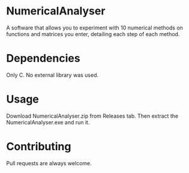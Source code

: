 # NumericalAnalyser
A software that allows you to experiment with 10 numerical methods on functions and matrices you enter, detailing each step of each method.

# Dependencies
Only C. No external library was used.

# Usage
Download NumericalAnalyser.zip from Releases tab. Then extract the NumericalAnalyser.exe and run it.

# Contributing
Pull requests are always welcome.
